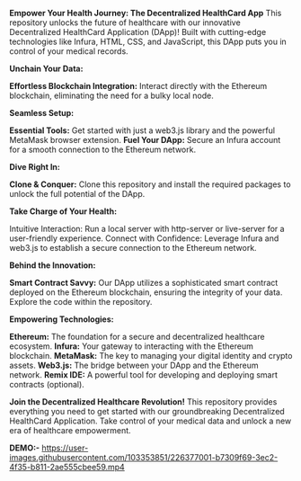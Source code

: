 **Empower Your Health Journey: The Decentralized HealthCard App**
This repository unlocks the future of healthcare with our innovative Decentralized HealthCard Application (DApp)! Built with cutting-edge technologies like Infura, HTML, CSS, and JavaScript, this DApp puts you in control of your medical records.

**Unchain Your Data:**

**Effortless Blockchain Integration:** Interact directly with the Ethereum blockchain, eliminating the need for a bulky local node.

**Seamless Setup:**

**Essential Tools:** Get started with just a web3.js library and the powerful MetaMask browser extension.
**Fuel Your DApp:** Secure an Infura account for a smooth connection to the Ethereum network.

**Dive Right In:**

**Clone & Conquer:** Clone this repository and install the required packages to unlock the full potential of the DApp.

**Take Charge of Your Health:**

Intuitive Interaction: Run a local server with http-server or live-server for a user-friendly experience.
Connect with Confidence: Leverage Infura and web3.js to establish a secure connection to the Ethereum network.

**Behind the Innovation:**

**Smart Contract Savvy:** Our DApp utilizes a sophisticated smart contract deployed on the Ethereum blockchain, ensuring the integrity of your data. Explore the code within the repository.

**Empowering Technologies:**

**Ethereum:** The foundation for a secure and decentralized healthcare ecosystem.
**Infura:** Your gateway to interacting with the Ethereum blockchain.
**MetaMask:** The key to managing your digital identity and crypto assets.
**Web3.js:** The bridge between your DApp and the Ethereum network.
**Remix IDE:** A powerful tool for developing and deploying smart contracts (optional).

**Join the Decentralized Healthcare Revolution!**
This repository provides everything you need to get started with our groundbreaking Decentralized HealthCard Application. Take control of your medical data and unlock a new era of healthcare empowerment.

**DEMO:-**
https://user-images.githubusercontent.com/103353851/226377001-b7309f69-3ec2-4f35-b811-2ae555cbee59.mp4
